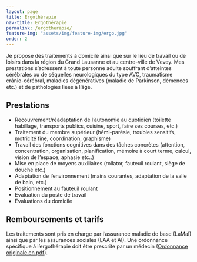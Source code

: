 ```yaml
---
layout: page
title: Ergothérapie
nav-title: Ergothérapie
permalink: /ergotherapie/
feature-img: "assets/img/feature-img/ergo.jpg"
order: 2
---
```


Je propose des traitements à domicile ainsi que sur le lieu de travail ou de loisirs dans la région du Grand Lausanne et au centre-ville de Vevey.
Mes prestations s’adressent à toute personne adulte souffrant d’atteintes cérébrales ou de séquelles neurologiques du type AVC, traumatisme crânio-cérébral, maladies dégénératives (maladie de Parkinson, démences etc.) et de pathologies liées à l’âge.

## Prestations

- Recouvrement/réadaptation de l’autonomie au quotidien (toilette habillage, transports publics, cuisine, sport, faire ses courses, etc.)
- Traitement du membre supérieur (hémi-parésie, troubles sensitifs, motricité fine, coordination, graphisme)
- Travail des fonctions cognitives dans des tâches concrètes (attention, concentration, organisation, planification, mémoire à court terme, calcul, vision de l’espace, aphasie etc..)
- Mise en place de moyens auxiliaires (rollator, fauteuil roulant, siège de douche etc.)
- Adaptation de l’environnement (mains courantes, adaptation de la salle de bain, etc.)
- Positionnement au fauteuil roulant
- Evaluation du poste de travail
- Evaluations du domicile


## Remboursements et tarifs

Les traitements sont pris en charge par l’assurance maladie de base (LaMal) ainsi que par les assurances sociales (LAA et AI). Une ordonnance spécifique à l’ergothérapie doit être prescrite par un médecin ([Ordonnance originale en pdf](/assets/Ordonnance_originale.pdf)).




